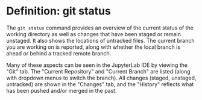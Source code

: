 # Definition: git status

The `git status` command provides an overview of the current status of the working directory as well as changes that have been staged or remain unstaged. It also shows the locations of untracked files. The current branch you are working on is reported, along with whether the local branch is ahead or behind a tracked remote branch.

Many of these aspects can be seen in the JupyterLab IDE by viewing the "Git" tab. The "Current Repository" and "Current Branch" are listed (along with dropdown menus to switch the branch). All changes (staged, unstaged, untracked) are shown in the "Changes" tab, and the "History" reflects what has been pushed and/or merged in the past.